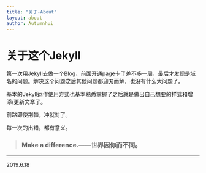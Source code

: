 ```yaml
---
title: "关于-About"
layout: about
author: Autumnhui
---
```

# 关于这个Jekyll

第一次用Jekyll去做一个Blog，前面开通page卡了差不多一周，最后才发现是域名的问题。解决这个问题之后其他问题都迎刃而解，也没有什么大问题了。

基本的Jekyll运作使用方式也基本熟悉掌握了之后就是做出自己想要的样式和增添/更新文章了。

前路即使荆棘，冲就对了。

每一次的出错，都有意义。

> ### Make a difference.——世界因你而不同。

--- 
2019.6.18
